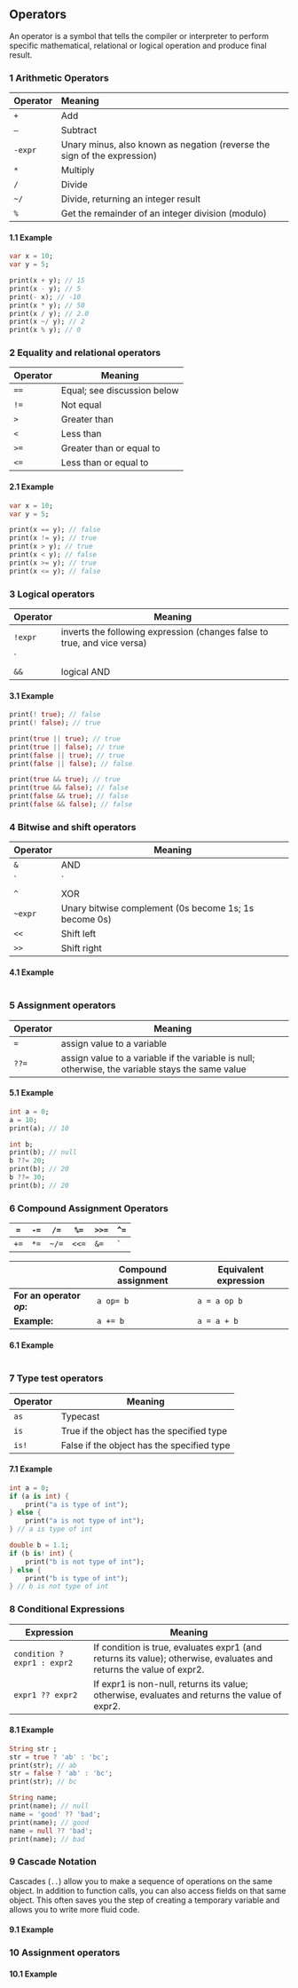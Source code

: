 ## Operators

An operator is a symbol that tells the compiler or interpreter to perform specific mathematical, relational or logical operation and produce final result.



### 1 Arithmetic Operators

| Operator | Meaning                                                      |
| -------- | :----------------------------------------------------------- |
| `+`      | Add                                                          |
| `–`      | Subtract                                                     |
| `-expr`  | Unary minus, also known as negation (reverse the sign of the expression) |
| `*`      | Multiply                                                     |
| `/`      | Divide                                                       |
| `~/`     | Divide, returning an integer result                          |
| `%`      | Get the remainder of an integer division (modulo)            |

#### 1.1 Example

``` dart
var x = 10;
var y = 5;

print(x + y); // 15
print(x - y); // 5
print(- x); // -10
print(x * y); // 50
print(x / y); // 2.0
print(x ~/ y); // 2
print(x % y); // 0
```



### 2 Equality and relational operators

| Operator | Meaning                     |
| -------- | --------------------------- |
| `==`     | Equal; see discussion below |
| `!=`     | Not equal                   |
| `>`      | Greater than                |
| `<`      | Less than                   |
| `>=`     | Greater than or equal to    |
| `<=`     | Less than or equal to       |

#### 2.1 Example

``` dart
var x = 10;
var y = 5;

print(x == y); // false
print(x != y); // true
print(x > y); // true
print(x < y); // false
print(x >= y); // true
print(x <= y); // false
```



### 3 Logical operators

| Operator | Meaning                                                      |
| -------- | ------------------------------------------------------------ |
| `!expr`  | inverts the following expression (changes false to true, and vice versa) |
| `||`     | logical OR                                                   |
| `&&`     | logical AND                                                  |

#### 3.1 Example

``` dart
print(! true); // false
print(! false); // true

print(true || true); // true
print(true || false); // true
print(false || true); // true
print(false || false); // false

print(true && true); // true
print(true && false); // false
print(false && true); // false
print(false && false); // false
```



### 4 Bitwise and shift operators

| Operator | Meaning                                               |
| -------- | ----------------------------------------------------- |
| `&`      | AND                                                   |
| `|`      | OR                                                    |
| `^`      | XOR                                                   |
| `~expr`  | Unary bitwise complement (0s become 1s; 1s become 0s) |
| `<<`     | Shift left                                            |
| `>>`     | Shift right                                           |

#### 4.1 Example

``` dart

```



### 5 Assignment operators

| Operator | Meaning                                                      |
| -------- | ------------------------------------------------------------ |
| `=`      | assign value to a variable                                   |
| `??=`    | assign value to a variable if the variable is null; otherwise, the variable stays the same value |

#### 5.1 Example

``` dart
int a = 0;
a = 10;
print(a); // 10

int b;
print(b); // null
b ??= 20;
print(b); // 20
b ??= 30;
print(b); // 20
```



###  6 Compound Assignment Operators

| `=`  | `-=` | `/=`  | `%=`  | `>>=` | `^=` |
| ---- | ---- | ----- | ----- | ----- | ---- |
| `+=` | `*=` | `~/=` | `<<=` | `&=`  | `|=` |

|                           | Compound assignment | Equivalent expression |
| ------------------------- | ------------------- | --------------------- |
| **For an operator *op*:** | `a op= b`           | `a = a op b`          |
| **Example:**              | `a += b`            | `a = a + b`           |

#### 6.1 Example

``` dart

```



### 7 Type test operators

| Operator | Meaning                                    |
| -------- | ------------------------------------------ |
| `as`     | Typecast                                   |
| `is`     | True if the object has the specified type  |
| `is!`    | False if the object has the specified type |

#### 7.1 Example

``` dart
int a = 0;
if (a is int) {
	print("a is type of int");
} else {
	print("a is not type of int");
} // a is type of int

double b = 1.1;
if (b is! int) {
	print("b is not type of int");
} else {
	print("b is type of int");
} // b is not type of int
```



### 8 Conditional Expressions

| Expression                  | Meaning                                                      |
| --------------------------- | ------------------------------------------------------------ |
| `condition ? expr1 : expr2` | If condition is true, evaluates expr1 (and returns its value); otherwise, evaluates and returns the value of expr2. |
| `expr1 ?? expr2`            | If expr1 is non-null, returns its value; otherwise, evaluates and returns the value of expr2. |

#### 8.1 Example

``` dart
String str ;
str = true ? 'ab' : 'bc';
print(str); // ab
str = false ? 'ab' : 'bc';
print(str); // bc

String name;
print(name); // null
name = 'good' ?? 'bad'; 
print(name); // good
name = null ?? 'bad';
print(name); // bad
```



### 9 Cascade Notation

Cascades (`..`) allow you to make a sequence of operations on the same object. In addition to function calls, you can also access fields on that same object. This often saves you the step of creating a temporary variable and allows you to write more fluid code.

#### 9.1 Example



### 10 Assignment operators

#### 10.1 Example

